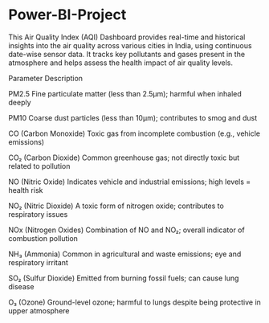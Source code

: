 # Power-BI-Project
This Air Quality Index (AQI) Dashboard provides real-time and historical insights into the air quality across various cities in India, using continuous date-wise sensor data. It tracks key pollutants and gases present in the atmosphere and helps assess the health impact of air quality levels.

Parameter	Description

PM2.5	Fine particulate matter (less than 2.5µm); harmful when inhaled deeply

PM10	Coarse dust particles (less than 10µm); contributes to smog and dust

CO (Carbon Monoxide)	Toxic gas from incomplete combustion (e.g., vehicle emissions)

CO₂ (Carbon Dioxide)	Common greenhouse gas; not directly toxic but related to pollution

NO (Nitric Oxide)	Indicates vehicle and industrial emissions; high levels = health risk

NO₂ (Nitric Dioxide)	A toxic form of nitrogen oxide; contributes to respiratory issues

NOx (Nitrogen Oxides)	Combination of NO and NO₂; overall indicator of combustion pollution

NH₃ (Ammonia)	Common in agricultural and waste emissions; eye and respiratory irritant

SO₂ (Sulfur Dioxide)	Emitted from burning fossil fuels; can cause lung disease

O₃ (Ozone)	Ground-level ozone; harmful to lungs despite being protective in upper atmosphere
